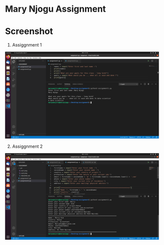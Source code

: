 # Mary Njogu Assignment

# Screenshot

1. Assiggnment 1

![Assignment1](/art/ass1.png)

2. Assiggnment 2

![Assignment1](/art/ass2.png)